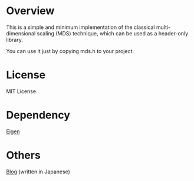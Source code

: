 # Overview #

This is a simple and minimum implementation of the classical multi-dimensional scaling (MDS) technique, which can be used as a header-only library. 

You can use it just by copying mds.h to your project.

# License #
MIT License.

# Dependency #
[Eigen](http://eigen.tuxfamily.org/)

# Others #
[Blog](http://yuki-koyama.hatenablog.com/entry/2015/07/13/015736) (written in Japanese)
